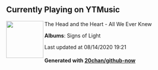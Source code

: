## Currently Playing on YTMusic

[<img align="left" width="100" src="https://lh3.googleusercontent.com/YAskym9JuOSiLw8Gt8w3MQirM3qPQSrRFOp17qtVurfRyeeMay8tlMPh2IFEzOCvCP2ZX2IOhNC3b2A">](https://music.youtube.com/channel/UCfgmSmdaYvNi2g7-VyGlEcg)

The Head and the Heart - All We Ever Knew

**Albums**: Signs of Light

Last updated at 08/14/2020 19:21

#### Generated with [20chan/github-now](https://github.com/20chan/github-now)


<!--
**20chan/20chan** is a ✨ _special_ ✨ repository because its `README.md` (this file) appears on your GitHub profile.

Here are some ideas to get you started:

- 🔭 I’m currently working on ...
- 🌱 I’m currently learning ...
- 👯 I’m looking to collaborate on ...
- 🤔 I’m looking for help with ...
- 💬 Ask me about ...
- 📫 How to reach me: ...
- 😄 Pronouns: ...
- ⚡ Fun fact: ...
-->
